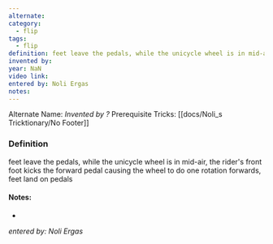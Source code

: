 ```yaml
---
alternate: 
category:
  - flip
tags:
  - flip
definition: feet leave the pedals, while the unicycle wheel is in mid-air, the rider's front foot kicks the forward pedal causing the wheel to do one rotation forwards, feet land on pedals
invented by: 
year: NaN
video link: 
entered by: Noli Ergas
notes: 
---
```

Alternate Name: 
*Invented by ?*
Prerequisite Tricks: [[docs/Noli_s Tricktionary/No Footer]]

### Definition
feet leave the pedals, while the unicycle wheel is in mid-air, the rider's front foot kicks the forward pedal causing the wheel to do one rotation forwards, feet land on pedals


#### Notes:
- 
*entered by: Noli Ergas*
